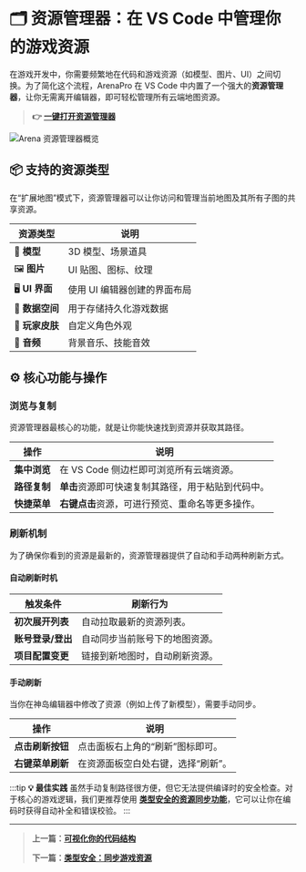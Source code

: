 # 🗂️ 资源管理器：在 VS Code 中管理你的游戏资源

在游戏开发中，你需要频繁地在代码和游戏资源（如模型、图片、UI）之间切换。为了简化这个流程，ArenaPro 在 VS Code 中内置了一个强大的**资源管理器**，让你无需离开编辑器，即可轻松管理所有云端地图资源。

> **👉 [一键打开资源管理器](vscode://box3lab.box3arenapro/command?type=ap.file.openArena)**

![Arena 资源管理器概览](/QQ20241129-201037.png)

## 📦 支持的资源类型

在“扩展地图”模式下，资源管理器可以让你访问和管理当前地图及其所有子图的共享资源。

| 资源类型        | 说明                         |
| --------------- | ---------------------------- |
| 🧊 **模型**     | 3D 模型、场景道具            |
| 🖼️ **图片**     | UI 贴图、图标、纹理          |
| 🖥️ **UI 界面**  | 使用 UI 编辑器创建的界面布局 |
| 💾 **数据空间** | 用于存储持久化游戏数据       |
| 👤 **玩家皮肤** | 自定义角色外观               |
| 🎵 **音频**     | 背景音乐、技能音效           |

## ⚙️ 核心功能与操作

### 浏览与复制

资源管理器最核心的功能，就是让你能快速找到资源并获取其路径。

| 操作         | 说明                                               |
| ------------ | -------------------------------------------------- |
| **集中浏览** | 在 VS Code 侧边栏即可浏览所有云端资源。            |
| **路径复制** | **单击**资源即可快速复制其路径，用于粘贴到代码中。 |
| **快捷菜单** | **右键点击**资源，可进行预览、重命名等更多操作。   |

### 刷新机制

为了确保你看到的资源是最新的，资源管理器提供了自动和手动两种刷新方式。

#### 自动刷新时机

| 触发条件          | 刷新行为                       |
| ----------------- | ------------------------------ |
| **初次展开列表**  | 自动拉取最新的资源列表。       |
| **账号登录/登出** | 自动同步当前账号下的地图资源。 |
| **项目配置变更**  | 链接到新地图时，自动刷新资源。 |

#### 手动刷新

当你在神岛编辑器中修改了资源（例如上传了新模型），需要手动同步。

| 操作             | 说明                               |
| ---------------- | ---------------------------------- |
| **点击刷新按钮** | 点击面板右上角的“刷新”图标即可。   |
| **右键菜单刷新** | 在资源面板空白处右键，选择“刷新”。 |

:::tip
**💡 最佳实践**
虽然手动复制路径很方便，但它无法提供编译时的安全检查。对于核心的游戏逻辑，我们更推荐使用 **[类型安全的资源同步功能](./asset-synchronization.md)**，它可以让你在编码时获得自动补全和错误校验。
:::

---

> **上一篇：[可视化你的代码结构](./nodeGraph.md)**
>
> **下一篇：[类型安全：同步游戏资源](./asset-synchronization.md)**
